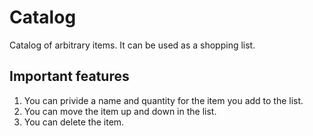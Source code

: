 # Catalog #

Catalog of arbitrary items. It can be used as a shopping list.

## Important features ##
1. You can privide a name and quantity for the item you add to the list.
1. You can move the item up and down in the list.
1. You can delete the item.


